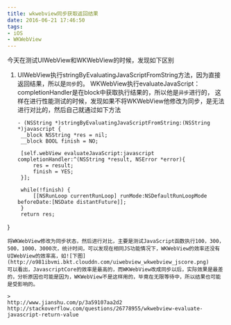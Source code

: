 ```yaml
---
title: wkwebview同步获取返回结果
date: 2016-06-21 17:46:50
tags:
- iOS
- WKWebView
---
```


今天在测试UIWebView和WKWebView的时候，发现如下区别

1. UIWebView执行stringByEvaluatingJavaScriptFromString方法，因为直接返回结果，所以是``同步``的。
   WKWebView执行evaluateJavaScript：completionHandler是在block中获取执行结果的，所以他是``异步``进行的，
   这样在进行性能测试的时候，发现如果不将WKWebView他修改为同步，是无法进行对比的，然后自己就通过如下方法
   
   ```
   - (NSString *)stringByEvaluatingJavaScriptFromString:(NSString *)javascript {
    __block NSString *res = nil;
    __block BOOL finish = NO;
    
    [self.webView evaluateJavaScript:javascript completionHandler:^(NSString *result, NSError *error){
        res = result;
        finish = YES;
    }];
    
    while(!finish) {
        [[NSRunLoop currentRunLoop] runMode:NSDefaultRunLoopMode beforeDate:[NSDate distantFuture]];
    }
    return res;
}
   ```
   将WKWebView修改为同步状态，然后进行对比，主要是测试JavaScript函数执行100，300，500，1000，3000次，统计时间，可以发现在相同JS功能情况下，WKWebView的效率还没有UIWebView的效率高，如![下图](http://o981ibvmi.bkt.clouddn.com/uiwebview_wkwebview_jscore.png)
   可以看出，JavascriptCore的效率是最高的，而WKWebView改成同步以后，实际效果是最差的，分析原因也可能是因为，WKWebView不是这样用的，毕竟在无限等待中，所以结果也可能是受影响的。
   
 > 
 http://www.jianshu.com/p/3a59107aa2d2
 http://stackoverflow.com/questions/26778955/wkwebview-evaluate-javascript-return-value